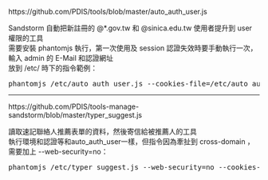 <p>
https://github.com/PDIS/tools/blob/master/auto_auth_user.js
</p>
<p>
Sandstorm 自動把新註冊的 @*.gov.tw 和 @sinica.edu.tw 使用者提升到 user 權限的工具<br>
需要安裝 phantomjs 執行，第一次使用及 session 認證失效時要手動執行一次，輸入 admin 的 E-Mail 和認證網址<br>
放到 /etc/ 時下的指令範例：<br>
<pre>
phantomjs /etc/auto_auth_user.js --cookies-file=/etc/auto_auth_user.cookie
</pre>
</p>
<hr>
<p>
https://github.com/PDIS/tools-manage-sandstorm/blob/master/typer_suggest.js
</p>
<p>
讀取速記聯絡人推薦表單的資料，然後寄信給被推薦人的工具<br>執行環境和認證等和auto_auth_user一樣，但指令因為牽扯到 cross-domain ，需要加上 --web-security=no：<br>
<pre>
phantomjs /etc/typer_suggest.js --web-security=no --cookies-file=/etc/typer_suggest.cookie
</pre>
</p>

